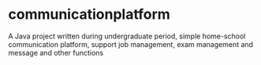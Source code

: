 # communicationplatform
A Java project written during undergraduate period, simple home-school communication platform, support job management, exam management and message and other functions
